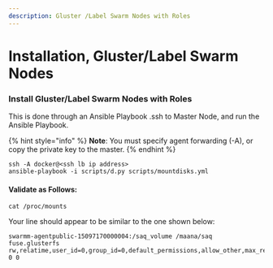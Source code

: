 ```yaml
---
description: Gluster /Label Swarm Nodes with Roles
---
```


# Installation, Gluster/Label Swarm Nodes

### Install Gluster/Label Swarm Nodes with Roles

This is done through an Ansible Playbook .ssh to Master Node, and run the Ansible Playbook.

{% hint style="info" %}
**Note**:  You must specify agent forwarding \(-A\), or copy the private key to the master.
{% endhint %}

```text
ssh -A docker@<ssh lb ip address>
ansible-playbook -i scripts/d.py scripts/mountdisks.yml
```

#### Validate as Follows:

```text
cat /proc/mounts
```

Your line should appear to be similar to the one shown below: 

```text
swarmm-agentpublic-15097170000004:/saq_volume /maana/saq fuse.glusterfs rw,relatime,user_id=0,group_id=0,default_permissions,allow_other,max_read=131072 0 0
```


